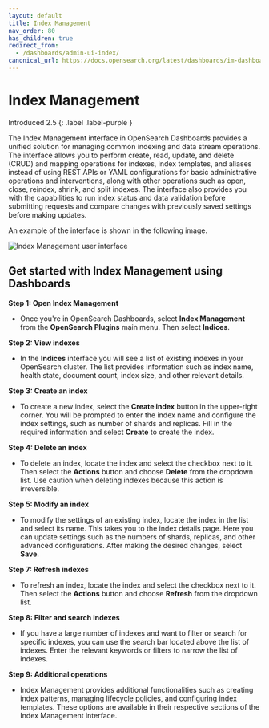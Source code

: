 ```yaml
---
layout: default
title: Index Management
nav_order: 80
has_children: true
redirect_from:
  - /dashboards/admin-ui-index/
canonical_url: https://docs.opensearch.org/latest/dashboards/im-dashboards/index/
---
```


# Index Management
Introduced 2.5
{: .label .label-purple }

The Index Management interface in OpenSearch Dashboards provides a unified solution for managing common indexing and data stream operations. The interface allows you to perform create, read, update, and delete (CRUD) and mapping operations for indexes, index templates, and aliases instead of using REST APIs or YAML configurations for basic administrative operations and interventions, along with other operations such as open, close, reindex, shrink, and split indexes. The interface also provides you with the capabilities to run index status and data validation before submitting requests and compare changes with previously saved settings before making updates.

An example of the interface is shown in the following image.

![Index Management user interface]({{site.url}}{{site.baseurl}}/images/dashboards/index-management-UI.png)

## Get started with Index Management using Dashboards

**Step 1: Open Index Management** 

- Once you're in OpenSearch Dashboards, select **Index Management** from the **OpenSearch Plugins** main menu. Then select **Indices**.

**Step 2: View indexes** 

- In the **Indices** interface you will see a list of existing indexes in your OpenSearch cluster. The list provides information such as index name, health state, document count, index size, and other relevant details.  

**Step 3: Create an index** 

- To create a new index, select the **Create index** button in the upper-right corner. You will be prompted to enter the index name and configure the index settings, such as number of shards and replicas. Fill in the required information and select **Create** to create the index.

**Step 4: Delete an index** 

- To delete an index, locate the index and select the checkbox next to it. Then select the **Actions** button and choose **Delete** from the dropdown list. Use caution when deleting indexes because this action is irreversible. 

**Step 5: Modify an index** 

- To modify the settings of an existing index, locate the index in the list and select its name. This takes you to the index details page. Here you can update settings such as the numbers of shards, replicas, and other advanced configurations. After making the desired changes, select **Save**.

**Step 7: Refresh indexes** 

- To refresh an index, locate the index and select the checkbox next to it. Then select the **Actions** button and choose **Refresh** from the dropdown list.

**Step 8: Filter and search indexes** 

- If you have a large number of indexes and want to filter or search for specific indexes, you can use the search bar located above the list of indexes. Enter the relevant keywords or filters to narrow the list of indexes.

**Step 9: Additional operations** 

- Index Management provides additional functionalities such as creating index patterns, managing lifecycle policies, and configuring index templates. These options are available in their respective sections of the Index Management interface. 
